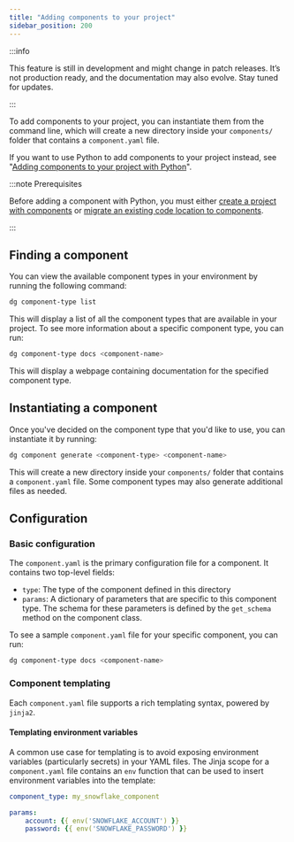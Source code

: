 ```yaml
---
title: "Adding components to your project"
sidebar_position: 200
---
```


:::info

This feature is still in development and might change in patch releases. It’s not production ready, and the documentation may also evolve. Stay tuned for updates.

:::

To add components to your project, you can instantiate them from the command line, which will create a new directory inside your `components/` folder that contains a `component.yaml` file.

If you want to use Python to add components to your project instead, see "[Adding components to your project with Python](adding-components-python)".

:::note Prerequisites

Before adding a component with Python, you must either [create a project with components](/guides/labs/components/building-pipelines-with-components/creating-a-code-location-with-components) or [migrate an existing code location to components](/guides/labs/components/incrementally-adopting-components/existing-code-location).

:::

## Finding a component

You can view the available component types in your environment by running the following command:

```bash
dg component-type list
```

This will display a list of all the component types that are available in your project. To see more information about a specific component type, you can run:

```bash
dg component-type docs <component-name>
```

This will display a webpage containing documentation for the specified component type.

## Instantiating a component

Once you've decided on the component type that you'd like to use, you can instantiate it by running:

```bash
dg component generate <component-type> <component-name>
```

This will create a new directory inside your `components/` folder that contains a `component.yaml` file. Some component types may also generate additional files as needed.

## Configuration

### Basic configuration

The `component.yaml` is the primary configuration file for a component. It contains two top-level fields:

- `type`: The type of the component defined in this directory
- `params`: A dictionary of parameters that are specific to this component type. The schema for these parameters is defined by the `get_schema` method on the component class.

To see a sample `component.yaml` file for your specific component, you can run:

```bash
dg component-type docs <component-name>
```

### Component templating

Each `component.yaml` file supports a rich templating syntax, powered by `jinja2`.

#### Templating environment variables

A common use case for templating is to avoid exposing environment variables (particularly secrets) in your YAML files. The Jinja scope for a `component.yaml` file contains an `env` function that can be used to insert environment variables into the template:

```yaml
component_type: my_snowflake_component

params:
    account: {{ env('SNOWFLAKE_ACCOUNT') }}
    password: {{ env('SNOWFLAKE_PASSWORD') }}
```
